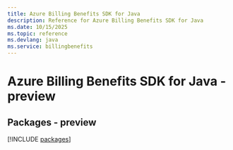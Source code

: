 ```yaml
---
title: Azure Billing Benefits SDK for Java
description: Reference for Azure Billing Benefits SDK for Java
ms.date: 10/15/2025
ms.topic: reference
ms.devlang: java
ms.service: billingbenefits
---
```

# Azure Billing Benefits SDK for Java - preview
## Packages - preview
[!INCLUDE [packages](billing-benefits-index.md)]